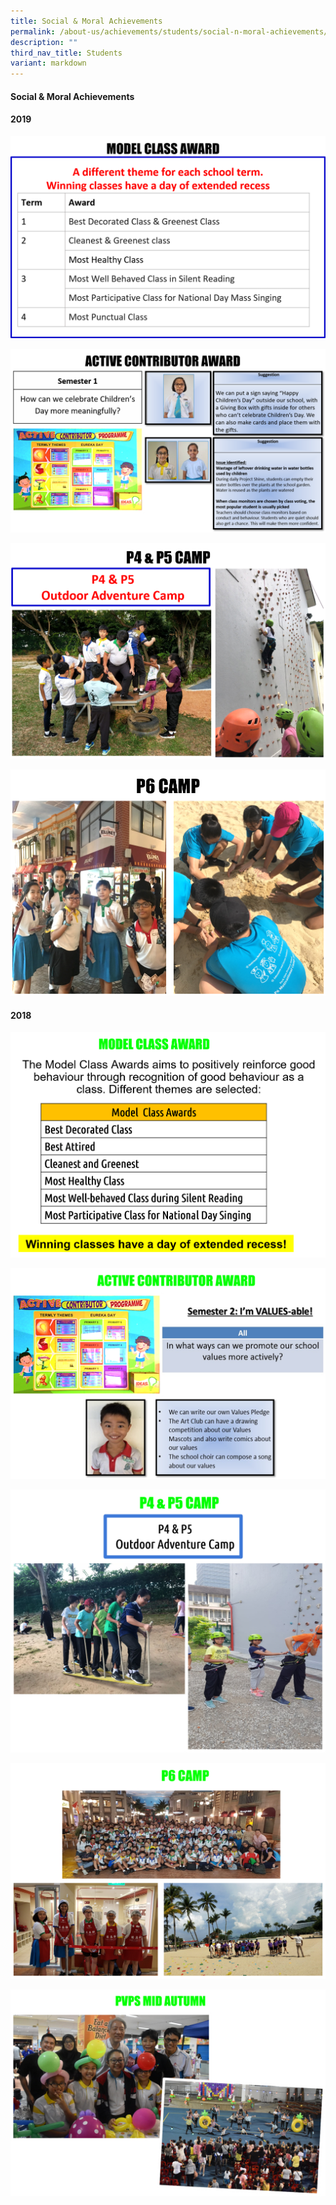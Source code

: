 ```yaml
---
title: Social & Moral Achievements
permalink: /about-us/achievements/students/social-n-moral-achievements/
description: ""
third_nav_title: Students
variant: markdown
---
```

<h4>Social &amp; Moral Achievements</h4>

<h4>2019</h4>

![](/images/Picture21.png)

![](/images/Picture22.png)

![](/images/Picture23.png)

![](/images/Picture24.png)

 <h4>2018</h4>

![](/images/Picture30.png)

![](/images/Picture31.png)

![](/images/Picture32.png)

![](/images/Picture33.png)

![](/images/Picture37.png)